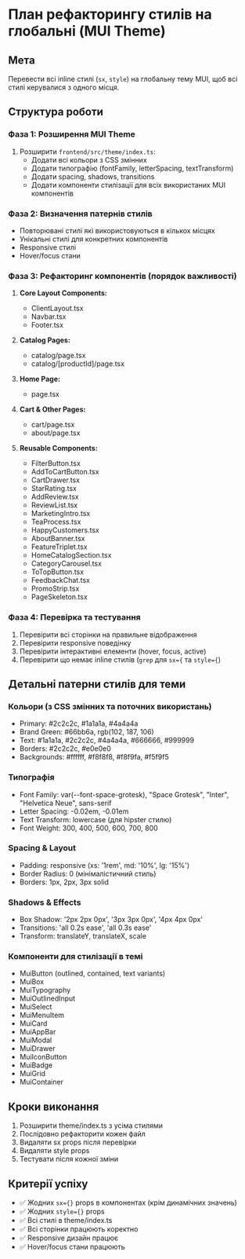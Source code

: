 # План рефакторингу стилів на глобальні (MUI Theme)

## Мета
Перевести всі inline стилі (`sx`, `style`) на глобальну тему MUI, щоб всі стилі керувалися з одного місця.

## Структура роботи

### Фаза 1: Розширення MUI Theme
1. Розширити `frontend/src/theme/index.ts`:
   - Додати всі кольори з CSS змінних
   - Додати типографію (fontFamily, letterSpacing, textTransform)
   - Додати spacing, shadows, transitions
   - Додати компоненти стилізації для всіх використаних MUI компонентів

### Фаза 2: Визначення патернів стилів
- Повторювані стилі які використовуються в кількох місцях
- Унікальні стилі для конкретних компонентів
- Responsive стилі
- Hover/focus стани

### Фаза 3: Рефакторинг компонентів (порядок важливості)
1. **Core Layout Components:**
   - ClientLayout.tsx
   - Navbar.tsx
   - Footer.tsx

2. **Catalog Pages:**
   - catalog/page.tsx
   - catalog/[productId]/page.tsx

3. **Home Page:**
   - page.tsx

4. **Cart & Other Pages:**
   - cart/page.tsx
   - about/page.tsx

5. **Reusable Components:**
   - FilterButton.tsx
   - AddToCartButton.tsx
   - CartDrawer.tsx
   - StarRating.tsx
   - AddReview.tsx
   - ReviewList.tsx
   - MarketingIntro.tsx
   - TeaProcess.tsx
   - HappyCustomers.tsx
   - AboutBanner.tsx
   - FeatureTriplet.tsx
   - HomeCatalogSection.tsx
   - CategoryCarousel.tsx
   - ToTopButton.tsx
   - FeedbackChat.tsx
   - PromoStrip.tsx
   - PageSkeleton.tsx

### Фаза 4: Перевірка та тестування
1. Перевірити всі сторінки на правильне відображення
2. Перевірити responsive поведінку
3. Перевірити інтерактивні елементи (hover, focus, active)
4. Перевірити що немає inline стилів (`grep` для `sx={` та `style={`)

## Детальні патерни стилів для теми

### Кольори (з CSS змінних та поточних використань)
- Primary: #2c2c2c, #1a1a1a, #4a4a4a
- Brand Green: #66bb6a, rgb(102, 187, 106)
- Text: #1a1a1a, #2c2c2c, #4a4a4a, #666666, #999999
- Borders: #2c2c2c, #e0e0e0
- Backgrounds: #ffffff, #f8f8f8, #f8f9fa, #f5f9f5

### Типографія
- Font Family: var(--font-space-grotesk), "Space Grotesk", "Inter", "Helvetica Neue", sans-serif
- Letter Spacing: -0.02em, -0.01em
- Text Transform: lowercase (для hipster стилю)
- Font Weight: 300, 400, 500, 600, 700, 800

### Spacing & Layout
- Padding: responsive (xs: '1rem', md: '10%', lg: '15%')
- Border Radius: 0 (мінімалістичний стиль)
- Borders: 1px, 2px, 3px solid

### Shadows & Effects
- Box Shadow: '2px 2px 0px', '3px 3px 0px', '4px 4px 0px'
- Transitions: 'all 0.2s ease', 'all 0.3s ease'
- Transform: translateY, translateX, scale

### Компоненти для стилізації в темі
- MuiButton (outlined, contained, text variants)
- MuiBox
- MuiTypography
- MuiOutlinedInput
- MuiSelect
- MuiMenuItem
- MuiCard
- MuiAppBar
- MuiModal
- MuiDrawer
- MuiIconButton
- MuiBadge
- MuiGrid
- MuiContainer

## Кроки виконання
1. Розширити theme/index.ts з усіма стилями
2. Послідовно рефакторити кожен файл
3. Видаляти sx props після перевірки
4. Видаляти style props
5. Тестувати після кожної зміни

## Критерії успіху
- ✅ Жодних `sx={}` props в компонентах (крім динамічних значень)
- ✅ Жодних `style={}` props
- ✅ Всі стилі в theme/index.ts
- ✅ Всі сторінки працюють коректно
- ✅ Responsive дизайн працює
- ✅ Hover/focus стани працюють
